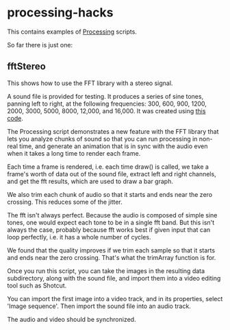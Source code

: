 # processing-hacks
This contains examples of [Processing](https://processing.org) scripts.

So far there is just one:

## fftStereo

This shows how to use the FFT library with a stereo signal.

A sound file is provided for testing. It produces a series of sine tones, panning left to right,
at the following frequencies: 300, 600, 900, 1200, 2000, 3000, 5000, 8000, 12,000, and 16,000.
It was created using [this code](https://github.com/damaru-inc/jsyn-hacks/blob/main/src/main/java/com/damaru/sound/PlayTonePanned.java).

The Processing script demonstrates a new feature with the FFT library that lets you analyze chunks of sound
so that you can run processing in non-real time, and generate an animation that
is in sync with the audio even when it takes a long time to render each frame.

Each time a frame is rendered, i.e. each time draw() is called, we take a frame's worth of data out of the sound file,
extract left and right channels, and get the fft results, which are used to draw a bar graph.

We also trim each chunk of audio so that it starts and ends near the zero crossing. This reduces some of the jitter.

The fft isn't always perfect. Because the audio is composed of simple sine tones, one would expect each tone to 
be in a single fft band. But this isn't always the case, probably because fft works best if given input that can loop perfectly,
i.e. it has a whole number of cycles.

We found that the quality improves if we trim each sample so that it starts and ends near the zero crossing. That's what the trimArray function is for.

Once you run this script, you can take the images in the resulting data subdirectory, along with the sound file,
and import them into a video editing tool such as Shotcut.

You can import the first image into a video track, and in its properties, select 'Image sequence'. Then import the sound file into an audio track.

The audio and video should be synchronized.

